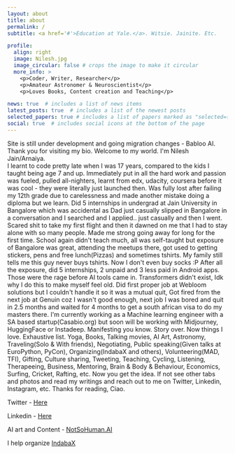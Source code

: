 ```yaml
---
layout: about
title: about
permalink: /
subtitle: <a href='#'>Education at Yale.</a>. Witsie. Jainite. Etc.

profile:
  align: right
  image: Nilesh.jpg
  image_circular: false # crops the image to make it circular
  more_info: >
    <p>Coder, Writer, Researcher</p>
    <p>Amateur Astronomer & Neuroscientist</p>
    <p>Loves Books, Content creation and Teaching</p>

news: true  # includes a list of news items
latest_posts: true  # includes a list of the newest posts
selected_papers: true # includes a list of papers marked as "selected={true}"
social: true  # includes social icons at the bottom of the page
---
```

Site is still under development and going migration changes - Babloo AI. 
Thank you for visiting my bio. Welcome to my world. I'm Nilesh Jain/Arnaiya.  
I learnt to code pretty late when I was 17 years, compared to the kids I taught being age 7 and up.
Immediately put in all the hard work and passion was fueled, pulled all-nighters, learnt from edx, udacity, coursera before it was cool - they were literally just launched then. Was fully lost after failing my 12th grade due to carelessness and made another mistake doing a diploma but we learn. Did 5 internships in undergrad at Jain University in Bangalore which was accidental as Dad just casually slipped in Bangalore in a conversation and I searched and I applied.. just casually and then I went. Scared shit to take my first flight and then it dawned on me that I had to stay alone with so many people. Made me strong going away for long for the first time. School again didn't teach much, all was self-taught but exposure of Bangalore was great, attending the meetups there, got used to getting stickers, pens and free lunch(Pizzas) and sometimes tshirts. My family still tells me this guy never buys tshirts. Now I don't even buy socks :P 
After all the exposure, did 5 internships, 2 unpaid and 3 less paid in Android apps. Those were the rage before AI tools came in. Transformers didn't exist, Idk why I do this to make myself feel old. 
Did first proper job at Webloom solutions but I couldn't handle it so it was a mutual quit, 
Got fired from the next job at Genuin coz I wasn't good enough, next job I was bored and quit in 2.5 months and waited for 4 months to get a south african visa to do my masters there. 
I'm currently working as a Machine learning engineer with a SA based startup(Casabio.org) but soon will be working with Midjourney, HuggingFace or Instadeep. Manifesting you know. 
Story over. Now things I love. Exhaustive list. 
Yoga, Books, Talking movies, AI Art, Astronomy, Traveling(Solo & With friends), Negotiating, Public speaking(Given talks at EuroPython, PyCon), Organizing(IndabaX and others), Volunteering(MAD, TFI), Gifting, Culture sharing, Tweeting, Teaching, Cycling, Listening, Therapeeing, Business, Mentoring, Brain & Body & Behaviour, Economics, Surfing, Cricket, Rafting, etc. Now you get the idea. If not see other tabs and photos and read my writings and reach out to me on Twitter, Linkedin, Instagram, etc. 
Thanks for reading, Ciao. 

Twitter - <a href='https://twitter.com/nilesharnaiya'> Here </a>

Linkedin - <a href='https://linkedin.com/in/nilesharnaiya/'> Here </a>

AI art and Content - <a href='https://instagram.com/notsohuman.ai'> NotSoHuman.AI </a>

I help organize <a href='https://indabax.co.za/'> IndabaX </a>



